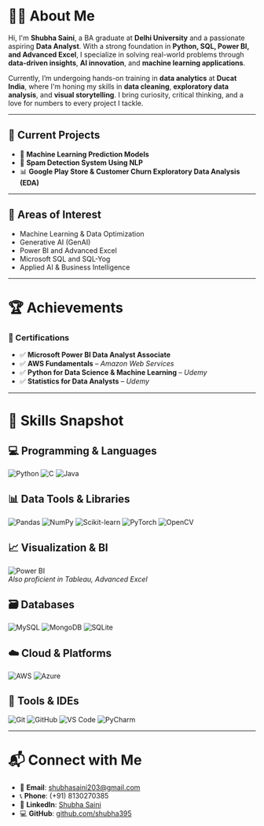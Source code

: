 # 🙋‍♀️ About Me  

Hi, I'm **Shubha Saini**, a BA graduate at **Delhi University** and a passionate aspiring **Data Analyst**. With a strong foundation in **Python, SQL, Power BI, and Advanced Excel**, I specialize in solving real-world problems through **data-driven insights**, **AI innovation**, and **machine learning applications**.  

Currently, I’m undergoing hands-on training in **data analytics** at **Ducat India**, where I'm honing my skills in **data cleaning**, **exploratory data analysis**, and **visual storytelling**. I bring curiosity, critical thinking, and a love for numbers to every project I tackle.  

---

## 🔭 Current Projects   
- 🤖 **Machine Learning Prediction Models**  
- 📩 **Spam Detection System Using NLP**  
- 📊 **Google Play Store & Customer Churn Exploratory Data Analysis (EDA)**  

---

## 🎯 Areas of Interest  
- Machine Learning & Data Optimization  
- Generative AI (GenAI)  
- Power BI and Advanced Excel  
- Microsoft SQL and SQL-Yog  
- Applied AI & Business Intelligence  

---

# 🏆 Achievements  

### 📜 Certifications   
- ✅ **Microsoft Power BI Data Analyst Associate**  
- ✅ **AWS Fundamentals** – *Amazon Web Services*  
- ✅ **Python for Data Science & Machine Learning** – *Udemy*  
- ✅ **Statistics for Data Analysts** – *Udemy*  

---

# 🧠 Skills Snapshot  

## 💻 Programming & Languages  
![Python](https://skillicons.dev/icons?i=py)
![C](https://skillicons.dev/icons?i=c)
![Java](https://skillicons.dev/icons?i=java)

## 📊 Data Tools & Libraries  
![Pandas](https://skillicons.dev/icons?i=pandas)
![NumPy](https://skillicons.dev/icons?i=numpy)
![Scikit-learn](https://skillicons.dev/icons?i=sklearn)
![PyTorch](https://skillicons.dev/icons?i=pytorch)
![OpenCV](https://skillicons.dev/icons?i=opencv)

## 📈 Visualization & BI  
![Power BI](https://skillicons.dev/icons?i=powerbi)  
*Also proficient in Tableau, Advanced Excel*

## 🗃️ Databases  
![MySQL](https://skillicons.dev/icons?i=mysql)
![MongoDB](https://skillicons.dev/icons?i=mongodb)
![SQLite](https://skillicons.dev/icons?i=sqlite)

## ☁️ Cloud & Platforms  
![AWS](https://skillicons.dev/icons?i=aws)
![Azure](https://skillicons.dev/icons?i=azure)

## 🧰 Tools & IDEs  
![Git](https://skillicons.dev/icons?i=git)
![GitHub](https://skillicons.dev/icons?i=github)
![VS Code](https://skillicons.dev/icons?i=vscode)
![PyCharm](https://skillicons.dev/icons?i=pycharm)

---

# 📬 Connect with Me  

- 📧 **Email**: [shubhasaini203@gmail.com](mailto:shubhasaini203@gmail.com)  
- 📞 **Phone**: (+91) 8130270385  
- 💼 **LinkedIn**: [Shubha Saini](https://www.linkedin.com/in/shubha-saini-328364344)  
- 💻 **GitHub**: [github.com/shubha395](https://github.com/shubha395)  
